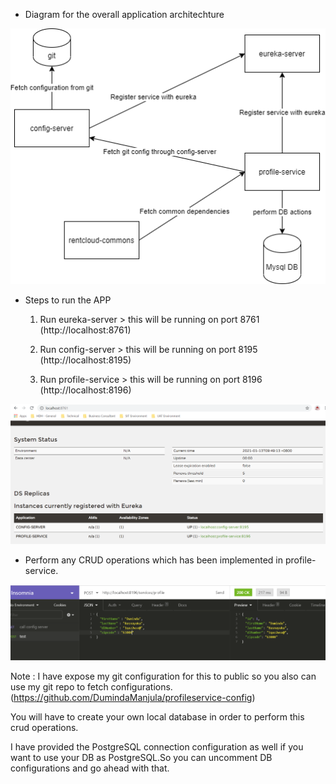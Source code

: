 
* Diagram for the overall application architechture

![](test.png)


* Steps to run the APP

    1. Run eureka-server > this will be running on port 8761 (http://localhost:8761)
    
    2. Run config-server > this will be running on port 8195 (http://localhost:8195)
    
    3. Run profile-service > this will be running on port 8196 (http://localhost:8196)

![](eureka.PNG)

   * Perform any CRUD operations which has been implemented in profile-service.

 
![](insomnia.PNG)

Note : I have expose my git configuration for this to public so you also can use my git repo to fetch configurations.(https://github.com/DumindaManjula/profileservice-config)

You will have to create your own local database in order to perform this crud operations.

I have provided the PostgreSQL connection configuration as well if you want to use your DB as PostgreSQL.So you can uncomment DB configurations and go ahead with that.
